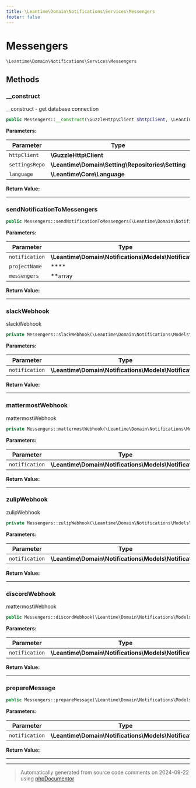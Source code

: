 ```yaml
---
title: \Leantime\Domain\Notifications\Services\Messengers
footer: false
---
```


# Messengers




`\Leantime\Domain\Notifications\Services\Messengers`




## Methods

### __construct

__construct - get database connection

```php
public Messengers::__construct(\GuzzleHttp\Client $httpClient, \Leantime\Domain\Setting\Repositories\Setting $settingsRepo, \Leantime\Core\Language $language): mixed
```








**Parameters:**

| Parameter | Type | Description |
|-----------|------|-------------|
| `httpClient` | **\GuzzleHttp\Client** |  |
| `settingsRepo` | **\Leantime\Domain\Setting\Repositories\Setting** |  |
| `language` | **\Leantime\Core\Language** |  |


**Return Value:**





---
### sendNotificationToMessengers



```php
public Messengers::sendNotificationToMessengers(\Leantime\Domain\Notifications\Models\Notification $notification,  $projectName, array|string $messengers = &quot;all&quot;): void
```








**Parameters:**

| Parameter | Type | Description |
|-----------|------|-------------|
| `notification` | **\Leantime\Domain\Notifications\Models\Notification** |  |
| `projectName` | **** |  |
| `messengers` | **array|string** |  |


**Return Value:**





---
### slackWebhook

slackWebhook

```php
private Messengers::slackWebhook(\Leantime\Domain\Notifications\Models\Notification $notification): bool
```








**Parameters:**

| Parameter | Type | Description |
|-----------|------|-------------|
| `notification` | **\Leantime\Domain\Notifications\Models\Notification** |  |


**Return Value:**





---
### mattermostWebhook

mattermostWebhook

```php
private Messengers::mattermostWebhook(\Leantime\Domain\Notifications\Models\Notification $notification): bool
```








**Parameters:**

| Parameter | Type | Description |
|-----------|------|-------------|
| `notification` | **\Leantime\Domain\Notifications\Models\Notification** |  |


**Return Value:**





---
### zulipWebhook

zulipWebhook

```php
private Messengers::zulipWebhook(\Leantime\Domain\Notifications\Models\Notification $notification): bool
```








**Parameters:**

| Parameter | Type | Description |
|-----------|------|-------------|
| `notification` | **\Leantime\Domain\Notifications\Models\Notification** |  |


**Return Value:**





---
### discordWebhook

mattermostWebhook

```php
public Messengers::discordWebhook(\Leantime\Domain\Notifications\Models\Notification $notification): bool
```








**Parameters:**

| Parameter | Type | Description |
|-----------|------|-------------|
| `notification` | **\Leantime\Domain\Notifications\Models\Notification** |  |


**Return Value:**





---
### prepareMessage



```php
public Messengers::prepareMessage(\Leantime\Domain\Notifications\Models\Notification $notification): array[]
```








**Parameters:**

| Parameter | Type | Description |
|-----------|------|-------------|
| `notification` | **\Leantime\Domain\Notifications\Models\Notification** |  |


**Return Value:**





---


---
> Automatically generated from source code comments on 2024-09-22 using [phpDocumentor](http://www.phpdoc.org/)

